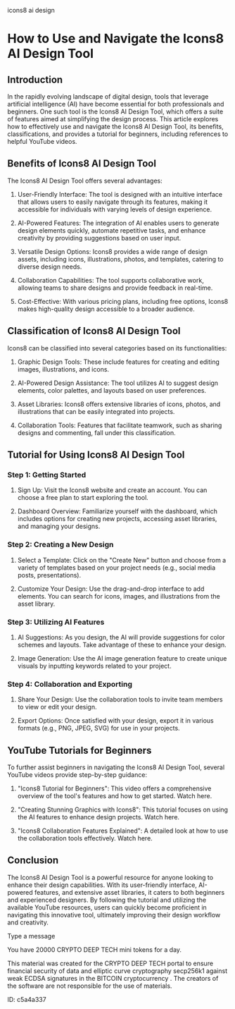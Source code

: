 icons8 ai design
# How to Use and Navigate the Icons8 AI Design Tool



## Introduction



In the rapidly evolving landscape of digital design, tools that leverage artificial intelligence (AI) have become essential for both professionals and beginners. One such tool is the Icons8 AI Design Tool, which offers a suite of features aimed at simplifying the design process. This article explores how to effectively use and navigate the Icons8 AI Design Tool, its benefits, classifications, and provides a tutorial for beginners, including references to helpful YouTube videos.



## Benefits of Icons8 AI Design Tool



The Icons8 AI Design Tool offers several advantages:



1. User-Friendly Interface: The tool is designed with an intuitive interface that allows users to easily navigate through its features, making it accessible for individuals with varying levels of design experience.



2. AI-Powered Features: The integration of AI enables users to generate design elements quickly, automate repetitive tasks, and enhance creativity by providing suggestions based on user input.



3. Versatile Design Options: Icons8 provides a wide range of design assets, including icons, illustrations, photos, and templates, catering to diverse design needs.



4. Collaboration Capabilities: The tool supports collaborative work, allowing teams to share designs and provide feedback in real-time.



5. Cost-Effective: With various pricing plans, including free options, Icons8 makes high-quality design accessible to a broader audience.



## Classification of Icons8 AI Design Tool



Icons8 can be classified into several categories based on its functionalities:



1. Graphic Design Tools: These include features for creating and editing images, illustrations, and icons.



2. AI-Powered Design Assistance: The tool utilizes AI to suggest design elements, color palettes, and layouts based on user preferences.



3. Asset Libraries: Icons8 offers extensive libraries of icons, photos, and illustrations that can be easily integrated into projects.



4. Collaboration Tools: Features that facilitate teamwork, such as sharing designs and commenting, fall under this classification.



## Tutorial for Using Icons8 AI Design Tool



### Step 1: Getting Started



1. Sign Up: Visit the Icons8 website and create an account. You can choose a free plan to start exploring the tool.

2. Dashboard Overview: Familiarize yourself with the dashboard, which includes options for creating new projects, accessing asset libraries, and managing your designs.



### Step 2: Creating a New Design



1. Select a Template: Click on the "Create New" button and choose from a variety of templates based on your project needs (e.g., social media posts, presentations).

2. Customize Your Design: Use the drag-and-drop interface to add elements. You can search for icons, images, and illustrations from the asset library.



### Step 3: Utilizing AI Features



1. AI Suggestions: As you design, the AI will provide suggestions for color schemes and layouts. Take advantage of these to enhance your design.

2. Image Generation: Use the AI image generation feature to create unique visuals by inputting keywords related to your project.



### Step 4: Collaboration and Exporting



1. Share Your Design: Use the collaboration tools to invite team members to view or edit your design.

2. Export Options: Once satisfied with your design, export it in various formats (e.g., PNG, JPEG, SVG) for use in your projects.



## YouTube Tutorials for Beginners



To further assist beginners in navigating the Icons8 AI Design Tool, several YouTube videos provide step-by-step guidance:



1. "Icons8 Tutorial for Beginners": This video offers a comprehensive overview of the tool's features and how to get started. Watch here.



2. "Creating Stunning Graphics with Icons8": This tutorial focuses on using the AI features to enhance design projects. Watch here.



3. "Icons8 Collaboration Features Explained": A detailed look at how to use the collaboration tools effectively. Watch here.



## Conclusion



The Icons8 AI Design Tool is a powerful resource for anyone looking to enhance their design capabilities. With its user-friendly interface, AI-powered features, and extensive asset libraries, it caters to both beginners and experienced designers. By following the tutorial and utilizing the available YouTube resources, users can quickly become proficient in navigating this innovative tool, ultimately improving their design workflow and creativity.



Type a message

You have 20000 CRYPTO DEEP TECH mini tokens for a day.


This material was created for the  CRYPTO DEEP TECH portal  to ensure financial security of data and elliptic curve cryptography  secp256k1 against weak ECDSA  signatures   in the  BITCOIN cryptocurrency . The creators of the software are not responsible for the use of materials.

 ID: c5a4a337
